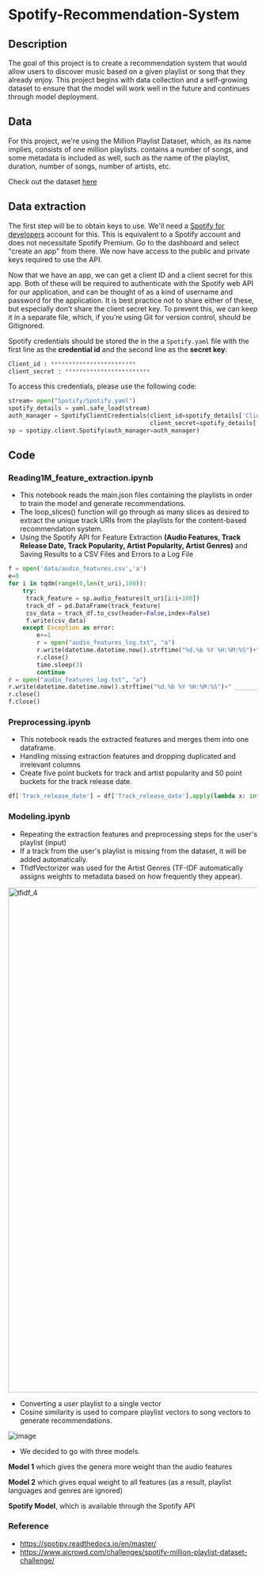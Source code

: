 # Spotify-Recommendation-System

## Description
The goal of this project is to create a recommendation system that would allow users to discover music based on a given playlist or song that they already enjoy. This project begins with data collection and a self-growing dataset to ensure that the model will work well in the future and continues through model deployment.

## Data
For this project, we're using the Million Playlist Dataset, which, as its name implies, consists of one million playlists.
contains a number of songs, and some metadata is included as well, such as the name of the playlist, duration, number of songs, number of artists, etc.

Check out the dataset [here](https://www.aicrowd.com/challenges/spotify-million-playlist-dataset-challenge/dataset_files)

## Data extraction
The first step will be to obtain keys to use. We'll need a [Spotify for developers](https://developer.spotify.com/) account for this. This is equivalent to a Spotify account and does not necessitate Spotify Premium. Go to the dashboard and select "create an app" from there. We now have access to the public and private keys required to use the API.

Now that we have an app, we can get a client ID and a client secret for this app. Both of these will be required to authenticate with the Spotify web API for our application, and can be thought of as a kind of username and password for the application. It is best practice not to share either of these, but especially don’t share the client secret key. To prevent this, we can keep it in a separate file, which, if you’re using Git for version control, should be Gitignored.

Spotify credentials should be stored the in the a `Spotify.yaml` file with the first line as the **credential id** and the second line as the **secret key**:
```python
Client_id : ************************
client_secret : ************************
```
To access this credentials, please use the following code:
```python
stream= open("Spotify/Spotify.yaml")
spotify_details = yaml.safe_load(stream)
auth_manager = SpotifyClientCredentials(client_id=spotify_details['Client_id'],
                                        client_secret=spotify_details['client_secret'])
sp = spotipy.client.Spotify(auth_manager=auth_manager)
```
## Code
### Reading1M_feature_extraction.ipynb
- This notebook reads the main.json files containing the playlists in order to train the model and generate recommendations.
- The loop_slices() function will go through as many slices as desired to extract the unique track URIs from the playlists for the content-based recommendation system.
- Using the Spotify API for Feature Extraction **(Audio Features, Track Release Date, Track Popularity, Artist Popularity, Artist Genres)** and Saving Results to a CSV Files and Errors to a Log File
```python
f = open('data/audio_features.csv','a')
e=0
for i in tqdm(range(0,len(t_uri),100)):
    try:
     track_feature = sp.audio_features(t_uri[i:i+100])
     track_df = pd.DataFrame(track_feature)
     csv_data = track_df.to_csv(header=False,index=False)
     f.write(csv_data)
    except Exception as error:
        e+=1
        r = open("audio_features_log.txt", "a")
        r.write(datetime.datetime.now().strftime("%d.%b %Y %H:%M:%S")+": "+str(error)+'\n')
        r.close()
        time.sleep(3)
        continue
r = open("audio_features_log.txt", "a")
r.write(datetime.datetime.now().strftime("%d.%b %Y %H:%M:%S")+" _________________________ "+"Total Number Of Errors : "+str(e)+" _________________________ "+'\n')
r.close()
f.close()
```
### Preprocessing.ipynb
- This notebook reads the extracted features and merges them into one dataframe.
- Handling missing extraction features and dropping duplicated and irrelevant columns
- Create five point buckets for track and artist popularity and 50 point buckets for the track release date.
```python
df['Track_release_date'] = df['Track_release_date'].apply(lambda x: int(x/50))
```

### Modeling.ipynb
- Repeating the extraction features and preprocessing steps for the user's playlist (input)
- If a track from the user's playlist is missing from the dataset, it will be added automatically. 
- TfidfVectorizer was used for the Artist Genres (TF-IDF automatically assigns weights to metadata based on how frequently they appear). 

<img width="1017" alt="tfidf_4" src="https://user-images.githubusercontent.com/107134115/201203710-c1a48e8b-1365-4cc3-bba4-58a1102bafde.png">

- Converting a user playlist to a single vector 
- Cosine similarity is used to compare playlist vectors to song vectors to generate recommendations.

![image](https://user-images.githubusercontent.com/107134115/201203569-6bcd14fd-6704-4ad7-9577-44095bd65f74.png)

- We decided to go with three models. 

 **Model 1** which gives the genera more weight than the audio features

 **Model 2**  which gives equal weight to all features (as a result, playlist languages and genres are ignored)
 
 **Spotify Model**, which is available through the Spotify API

### Reference
- https://spotipy.readthedocs.io/en/master/
- https://www.aicrowd.com/challenges/spotify-million-playlist-dataset-challenge/
